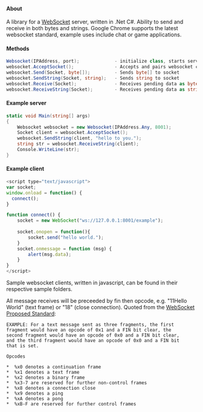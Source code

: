#### About
A library for a [WebSocket][1] server, written in .Net C#. Ability to send and receive in both bytes and strings. 
Google Chrome supports the latest websocket standard, example uses include chat or game applications.

#### Methods
```csharp
Websocket(IPAddress, port);				- initialize class, starts server
websocket.AcceptSocket();				- Accepts and pairs websocket client, returns client socket
websocket.Send(Socket, byte[]);			- Sends byte[] to socket
websocket.SendString(Socket, string);	- Sends string to socket
websocket.Receive(Socket);				- Receives pending data as byte[]
websocket.ReceiveString(Socket);		- Receives pending data as string
```

#### Example server
```csharp
static void Main(string[] args)
{
	Websocket websocket = new Websocket(IPAddress.Any, 8001);
	Socket client = websocket.AcceptSocket();
	websocket.SendString(client, "hello to you.");
	string str = websocket.ReceiveString(client);
	Console.WriteLine(str);
}
```

#### Example client
```javascript
<script type="text/javascript">
var socket;
window.onload = function() {
  connect();
}

function connect() {
	socket = new WebSocket("ws://127.0.0.1:8001/example");
	
	socket.onopen = function(){
		socket.send("hello world.");
	}
	socket.onmessage = function (msg) {
		alert(msg.data);
	}
}
</script>
```
Sample websocket clients, written in javascript, can be found in their respective sample folders.

All message receives will be preceeded by fin then opcode, e.g. "11Hello World" (text frame) or "18" (close connection).
Quoted from the [WebSocket Proposed Standard][3]:
```javscript
EXAMPLE: For a text message sent as three fragments, the first
fragment would have an opcode of 0x1 and a FIN bit clear, the
second fragment would have an opcode of 0x0 and a FIN bit clear,
and the third fragment would have an opcode of 0x0 and a FIN bit
that is set.
      
Opcodes
      
*  %x0 denotes a continuation frame
*  %x1 denotes a text frame
*  %x2 denotes a binary frame
*  %x3-7 are reserved for further non-control frames
*  %x8 denotes a connection close
*  %x9 denotes a ping
*  %xA denotes a pong
*  %xB-F are reserved for further control frames
```

[1]: http://en.wikipedia.org/wiki/WebSocket
[2]: http://www.microsoft.com/en-us/download/details.aspx?id=9983
[3]: http://tools.ietf.org/html/rfc6455
